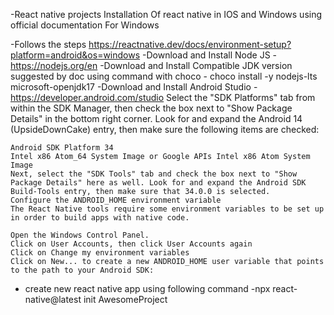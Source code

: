 -React native projects
Installation Of react native in IOS and Windows using official documentation
For Windows

  -Follows the steps https://reactnative.dev/docs/environment-setup?platform=android&os=windows
  -Download and Install Node JS  - https://nodejs.org/en
  -Download and Install Compatible JDK version suggested by doc using command with choco -  choco install -y nodejs-lts microsoft-openjdk17
  -Download and Install Android Studio  - https://developer.android.com/studio
  Select the "SDK Platforms" tab from within the SDK Manager, then check the box next to "Show Package Details" in the bottom right corner. Look for and expand the Android 14 (UpsideDownCake) entry, then make sure the following items are checked:

    Android SDK Platform 34
    Intel x86 Atom_64 System Image or Google APIs Intel x86 Atom System Image
    Next, select the "SDK Tools" tab and check the box next to "Show Package Details" here as well. Look for and expand the Android SDK Build-Tools entry, then make sure that 34.0.0 is selected.
    Configure the ANDROID_HOME environment variable
    The React Native tools require some environment variables to be set up in order to build apps with native code.
    
    Open the Windows Control Panel.
    Click on User Accounts, then click User Accounts again
    Click on Change my environment variables
    Click on New... to create a new ANDROID_HOME user variable that points to the path to your Android SDK:
    
    

- create new react native app using following command
    -npx react-native@latest init AwesomeProject

  
